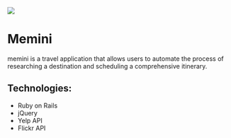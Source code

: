 ![](http://i.imgur.com/E8gI0jJ.png?2)
# Memini 

memini is a travel application that allows users to automate the process of researching a destination and scheduling a comprehensive itinerary.

## Technologies:
* Ruby on Rails
* jQuery
* Yelp API
* Flickr API
